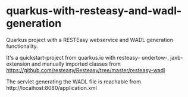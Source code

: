 # quarkus-with-resteasy-and-wadl-generation

Quarkus project with a RESTEasy webservice and WADL generation functionality. 

It's a quickstart-project from quarkus.io with resteasy- undertow-, jaxb-extension and manually imported classes from https://github.com/resteasy/Resteasy/tree/master/resteasy-wadl

The servlet generating the WADL file is reachable from http://localhost:8080/application.xml
